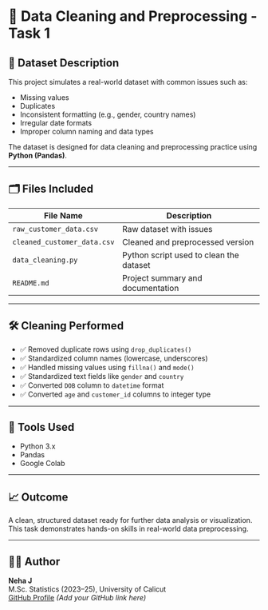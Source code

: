 # 🧹 Data Cleaning and Preprocessing - Task 1

## 📁 Dataset Description
This project simulates a real-world dataset with common issues such as:
- Missing values
- Duplicates
- Inconsistent formatting (e.g., gender, country names)
- Irregular date formats
- Improper column naming and data types

The dataset is designed for data cleaning and preprocessing practice using **Python (Pandas)**.

---

## 🗂️ Files Included
| File Name                  | Description                                |
|---------------------------|--------------------------------------------|
| `raw_customer_data.csv`   | Raw dataset with issues                    |
| `cleaned_customer_data.csv` | Cleaned and preprocessed version         |
| `data_cleaning.py`        | Python script used to clean the dataset    |
| `README.md`               | Project summary and documentation          |

---

## 🛠 Cleaning Performed
- ✅ Removed duplicate rows using `drop_duplicates()`
- ✅ Standardized column names (lowercase, underscores)
- ✅ Handled missing values using `fillna()` and `mode()`
- ✅ Standardized text fields like `gender` and `country`
- ✅ Converted `DOB` column to `datetime` format
- ✅ Converted `age` and `customer_id` columns to integer type

---

## 🧰 Tools Used
- Python 3.x
- Pandas
- Google Colab

---

## 📈 Outcome
A clean, structured dataset ready for further data analysis or visualization. This task demonstrates hands-on skills in real-world data preprocessing.

---

## 👩‍💻 Author
**Neha J**  
M.Sc. Statistics (2023–25), University of Calicut  
[GitHub Profile](https://github.com/Neha-analyst-prog) *(Add your GitHub link here)*
